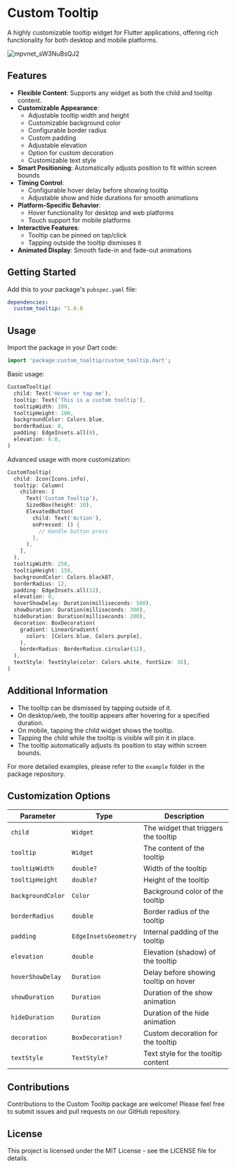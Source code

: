 # Custom Tooltip

A highly customizable tooltip widget for Flutter applications, offering rich functionality for both desktop and mobile platforms.

![mpvnet_sW3NuBsQJ2](https://github.com/user-attachments/assets/2b9bce53-1ee6-4c51-afdf-3e312a161a56)

## Features

- **Flexible Content**: Supports any widget as both the child and tooltip content.
- **Customizable Appearance**:
  - Adjustable tooltip width and height
  - Customizable background color
  - Configurable border radius
  - Custom padding
  - Adjustable elevation
  - Option for custom decoration
  - Customizable text style
- **Smart Positioning**: Automatically adjusts position to fit within screen bounds
- **Timing Control**:
  - Configurable hover delay before showing tooltip
  - Adjustable show and hide durations for smooth animations
- **Platform-Specific Behavior**:
  - Hover functionality for desktop and web platforms
  - Touch support for mobile platforms
- **Interactive Features**:
  - Tooltip can be pinned on tap/click
  - Tapping outside the tooltip dismisses it
- **Animated Display**: Smooth fade-in and fade-out animations

## Getting Started

Add this to your package's `pubspec.yaml` file:

```yaml
dependencies:
  custom_tooltip: ^1.0.0
```

## Usage

Import the package in your Dart code:

```dart
import 'package:custom_tooltip/custom_tooltip.dart';
```

Basic usage:

```dart
CustomTooltip(
  child: Text('Hover or tap me'),
  tooltip: Text('This is a custom tooltip'),
  tooltipWidth: 200,
  tooltipHeight: 100,
  backgroundColor: Colors.blue,
  borderRadius: 8,
  padding: EdgeInsets.all(8),
  elevation: 6.0,
)
```

Advanced usage with more customization:

```dart
CustomTooltip(
  child: Icon(Icons.info),
  tooltip: Column(
    children: [
      Text('Custom Tooltip'),
      SizedBox(height: 10),
      ElevatedButton(
        child: Text('Action'),
        onPressed: () {
          // Handle button press
        },
      ),
    ],
  ),
  tooltipWidth: 250,
  tooltipHeight: 150,
  backgroundColor: Colors.black87,
  borderRadius: 12,
  padding: EdgeInsets.all(12),
  elevation: 8,
  hoverShowDelay: Duration(milliseconds: 500),
  showDuration: Duration(milliseconds: 300),
  hideDuration: Duration(milliseconds: 200),
  decoration: BoxDecoration(
    gradient: LinearGradient(
      colors: [Colors.blue, Colors.purple],
    ),
    borderRadius: BorderRadius.circular(12),
  ),
  textStyle: TextStyle(color: Colors.white, fontSize: 16),
)
```

## Additional Information

- The tooltip can be dismissed by tapping outside of it.
- On desktop/web, the tooltip appears after hovering for a specified duration.
- On mobile, tapping the child widget shows the tooltip.
- Tapping the child while the tooltip is visible will pin it in place.
- The tooltip automatically adjusts its position to stay within screen bounds.

For more detailed examples, please refer to the `example` folder in the package repository.

## Customization Options

| Parameter | Type | Description |
|-----------|------|-------------|
| `child` | `Widget` | The widget that triggers the tooltip |
| `tooltip` | `Widget` | The content of the tooltip |
| `tooltipWidth` | `double?` | Width of the tooltip |
| `tooltipHeight` | `double?` | Height of the tooltip |
| `backgroundColor` | `Color` | Background color of the tooltip |
| `borderRadius` | `double` | Border radius of the tooltip |
| `padding` | `EdgeInsetsGeometry` | Internal padding of the tooltip |
| `elevation` | `double` | Elevation (shadow) of the tooltip |
| `hoverShowDelay` | `Duration` | Delay before showing tooltip on hover |
| `showDuration` | `Duration` | Duration of the show animation |
| `hideDuration` | `Duration` | Duration of the hide animation |
| `decoration` | `BoxDecoration?` | Custom decoration for the tooltip |
| `textStyle` | `TextStyle?` | Text style for the tooltip content |

## Contributions

Contributions to the Custom Tooltip package are welcome! Please feel free to submit issues and pull requests on our GitHub repository.

## License

This project is licensed under the MIT License - see the LICENSE file for details.
